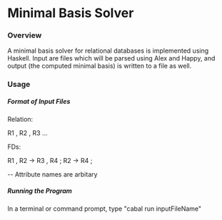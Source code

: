 Minimal Basis Solver
===
### Overview
A minimal basis solver for relational databases is implemented using Haskell. Input are files which will be parsed using
Alex and Happy, and output (the computed minimal basis) is written to a file as well.
### Usage
##### Format of Input Files
Relation:

R1 , R2 , R3 ...

FDs:

R1 , R2 -> R3 , R4 ;
R2 -> R4 ;

-- Attribute names are arbitary
##### Running the Program
In a terminal or command prompt, type "cabal run inputFileName"

